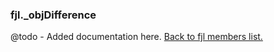 ### fjl._objDifference
@todo - Added documentation here.
[Back to fjl members list.](#fjl-members-list)
